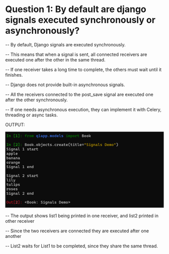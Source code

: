 # Question 1: By default are django signals executed synchronously or asynchronously?

-- By default, Django signals are executed synchronously. 

-- This means that when a signal is sent, all connected receivers are executed one after the other in the same thread. 

-- If one receiver takes a long time to complete, the others must wait until it finishes.

-- Django does not provide built-in asynchronous signals. 

-- All the receivers connected to the post_save signal are executed one after the other synchronously.

-- If one needs asynchronous execution, they can implement it with Celery, threading or async tasks.


OUTPUT:

![Output Q1](https://raw.githubusercontent.com/devi1262005/AccuKnox_Django-Trainee/093d9ae77fac90f267f225451992d06258e77f11/images/Output-Q1.png)


-- The output shows list1 being printed in one receiver, and list2 printed in other receiver

-- Since the two receivers are connected they are executed after one another

-- List2 waits for List1 to be completed, since they share the same thread.

